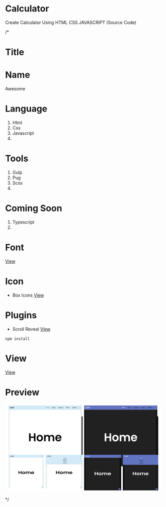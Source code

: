 # Calculator
Create Calculator Using HTML CSS JAVASCRIPT (Source Code)

/*

# Title

# Name
Awesome 

# Language
1. Html
2. Css
3. Javascript
4. 

# Tools
1. Gulp
2. Pug
3. Scss
4.

# Coming Soon
1. Typescript
2.

# Font
[View]()

# Icon
* Box Icons
[View](https://boxicons.com/)

# Plugins
* Scroll Reveal
[View](https://scrollrevealjs.org/guide/hello-world.html)


```
npm install
``` 

# View
[View](https://learncodingeasy.github.io/Calculator/dist/)


# Preview
![This is an image](https://raw.githubusercontent.com/LearnCodingEasy/Navbar-1/main/dist/images/Navbar-1920.jpg)

*/